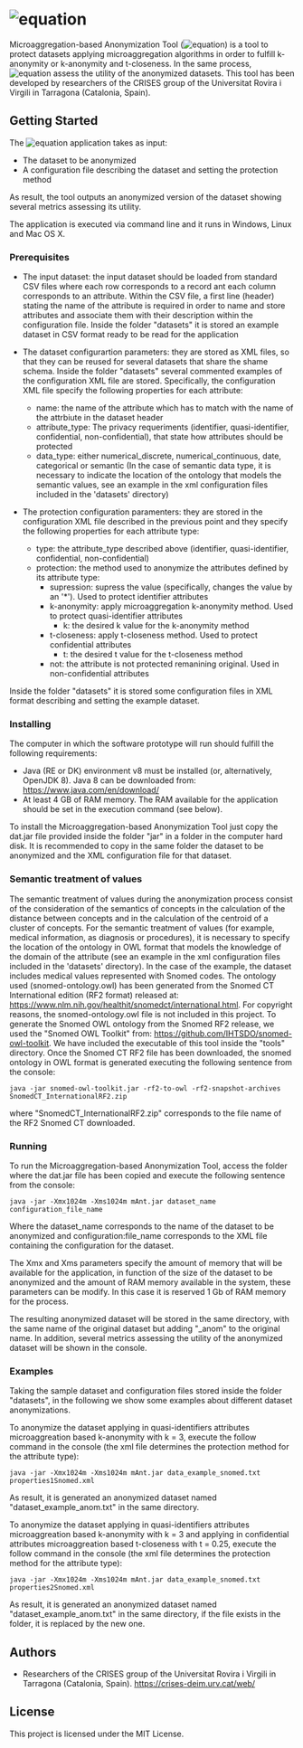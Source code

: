 # ![equation](http://latex.codecogs.com/gif.latex?\dpi{120}&space;\huge&space;\mu\textbf{ANT})

Microaggregation-based Anonymization Tool (![equation](http://latex.codecogs.com/gif.latex?\dpi{120}&space;\small&space;\mu&space;\textup{ANT})) is a tool to protect datasets applying microaggregation algorithms in order to fulfill k-anonymity or k-anonymity and t-closeness. In the same process, ![equation](http://latex.codecogs.com/gif.latex?\dpi{120}&space;\small&space;\mu&space;\textup{ANT}) assess the utility of the anonymized datasets.
This tool has been developed by researchers of the CRISES group of the Universitat Rovira i Virgili in Tarragona (Catalonia, Spain).

## Getting Started

The ![equation](http://latex.codecogs.com/gif.latex?\dpi{120}&space;\small&space;\mu&space;\textup{ANT}) application takes as input:
* The dataset to be anonymized
* A configuration file describing the dataset and setting the protection method

As result, the tool outputs an anonymized version of the dataset showing several metrics assessing its utility.

The application is executed via command line and it runs in Windows, Linux and Mac OS X.

### Prerequisites
* The input dataset: the input dataset should be loaded from standard CSV files where each row corresponds to a record ant each column corresponds to an attribute. Within the CSV file, a first line (header) stating the name of the attribute is required in order to name and store attributes and associate them with their description within the configuration file. Inside the folder "datasets" it is stored an example dataset in CSV format ready to be read for the application
* The dataset configurartion parameters: they are stored as XML files, so that they can be reused for several datasets that share the shame schema. Inside the folder "datasets" several commented examples of the configuration XML file are stored. Specifically, the configuration XML file specify the following properties for each attribute:
    * name: the name of the attribute which has to match with the name of the attrbiute in the dataset header
    * attribute_type: The privacy requeriments (identifier, quasi-identifier, confidential, non-confidential), that state how attributes should be protected
    * data_type: either numerical_discrete, numerical_continuous, date, categorical or semantic (In the case of semantic data type, it is necessary to indicate the location of the ontology that models the semantic values, see an example in the xml configuration files included in the 'datasets' directory)

* The protection configuration paramenters: they are stored in the configuration XML file described in the previous point and they specify the following properties for each attribute type:
  * type: the attribute_type described above (identifier, quasi-identifier, confidential, non-confidential)
  * protection: the method used to anonymize the attributes defined by its attribute type:
    * supression: supress the value (specifically, changes the value by an '\*'). Used to protect identifier attributes
    * k-anonymity: apply microaggregation k-anonymity method. Used to protect quasi-identifier attributes
      * k: the desired k value for the k-anonymity method
    * t-closeness: apply t-closeness method. Used to protect confidential attributes
      * t: the desired t value for the t-closeness method
    * not: the attribute is not protected remanining original. Used in non-confidential attributes

Inside the folder "datasets" it is stored some configuration files in XML format describing and setting the example dataset.

### Installing
The computer in which the software prototype will run should fulfill the following requirements:
* Java (RE or DK) environment v8 must be installed (or, alternatively, OpenJDK 8). Java 8 can be downloaded from: https://www.java.com/en/download/
* At least 4 GB of RAM memory. The RAM available for the application should be set in the execution command (see below).

To install the Microaggregation-based Anonymization Tool just copy the dat.jar file provided inside the folder "jar" in a folder in the computer hard disk. It is recommended to copy in the same folder the dataset to be anonymized and the XML configuration file for that dataset.

### Semantic treatment of values
The semantic treatment of values during the anonymization process consist of the consideration of the semantics of concepts in the calculation of the distance between concepts and in the calculation of the centroid of a cluster of concepts. For the semantic treatment of values (for example, medical information, as diagnosis or procedures), it is necessary to specify the location of the ontology in OWL format that models the knowledge of the domain of the attribute (see an example in the xml configuration files included in the 'datasets' directory). In the case of the example, the dataset includes medical values represented with Snomed codes. The ontology used (snomed-ontology.owl) has been generated from the Snomed CT International edition (RF2 format) released at: https://www.nlm.nih.gov/healthit/snomedct/international.html. For copyright reasons, the snomed-ontology.owl file is not included in this project. To generate the Snomed OWL ontology from the Snomed RF2 release, we used the "Snomed OWL Toolkit" from: https://github.com/IHTSDO/snomed-owl-toolkit. We have included the executable of this tool inside the "tools" directory. Once the Snomed CT RF2 file has been downloaded, the snomed ontology in OWL format is generated executing the following sentence from the console:
```
java -jar snomed-owl-toolkit.jar -rf2-to-owl -rf2-snapshot-archives SnomedCT_InternationalRF2.zip
```                 
where "SnomedCT_InternationalRF2.zip" corresponds to the file name of the RF2 Snomed CT downloaded.
### Running
To run the Microaggregation-based Anonymization Tool, access the folder where the dat.jar file has been copied and execute the following sentence from the console:
```
java -jar -Xmx1024m -Xms1024m mAnt.jar dataset_name configuration_file_name
```
Where the dataset_name corresponds to the name of the dataset to be anonymized and configuration:file_name corresponds to the XML file containing the configuration for the dataset.

The Xmx and Xms parameters specify the amount of memory that will be available for the application, in function of the size of the dataset to be anonymized and the amount of RAM memory available in the system, these parameters can be modify. In this case it is reserved 1 Gb of RAM memory for the process.

The resulting anonymized dataset will be stored in the same directory, with the same name of the original dataset but adding "\_anom" to the original name. In addition, several metrics assessing the utility of the anonymized dataset will be shown in the console.

### Examples

Taking the sample dataset and configuration files stored inside the folder "datasets", in the following we show some examples about different dataset anonymizations.

To anonymize the dataset applying in quasi-identifiers attributes microaggreation based k-anonymity with k = 3, execute the follow command in the console (the xml file determines the protection method for the attribute type):

```
java -jar -Xmx1024m -Xms1024m mAnt.jar data_example_snomed.txt properties1Snomed.xml
```
As result, it is generated an anonymized dataset named "dataset_example_anom.txt" in the same directory.

To anonymize the dataset applying in quasi-identifiers attributes microaggreation based k-anonymity with k = 3 and applying in confidential attributes microaggreation based t-closeness with t = 0.25, execute the follow command in the console (the xml file determines the protection method for the attribute type):

```
java -jar -Xmx1024m -Xms1024m mAnt.jar data_example_snomed.txt properties2Snomed.xml
```
As result, it is generated an anonymized dataset named "dataset_example_anom.txt" in the same directory, if the file exists in the folder, it is replaced by the new one.

## Authors

* Researchers of the CRISES group of the Universitat Rovira i Virgili in Tarragona (Catalonia, Spain).
https://crises-deim.urv.cat/web/


## License

This project is licensed under the MIT License.
